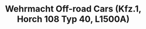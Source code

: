 ---
layout: product
title: "Wehrmacht Off-road Cars (Kfz.1, Horch 108 Typ 40, L1500A)"
price: "TBA" 
desc: "N/A"
img_path: "/assets/img/ICM DS3503.webp"
brand: "N/A"
available: false
special_offer: false
new: false
soon: false
cat: "010000"
subcat: "013600"
subsubcat: "0N/A"
sifra: "ICM DS3503"
popular: false
---